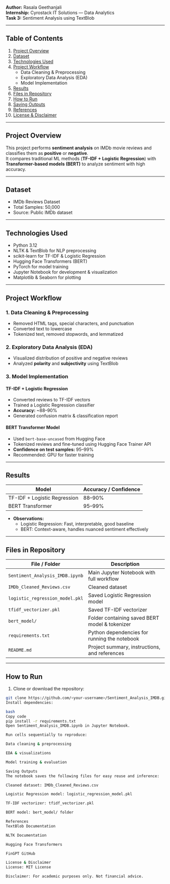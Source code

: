 **Author:** Rasala Geethanjali  
**Internship:** Cyrostack IT Solutions — Data Analytics  
**Task 3:** Sentiment Analysis using TextBlob  

---

## **Table of Contents**
1. [Project Overview](#project-overview)  
2. [Dataset](#dataset)  
3. [Technologies Used](#technologies-used)  
4. [Project Workflow](#project-workflow)  
    - Data Cleaning & Preprocessing  
    - Exploratory Data Analysis (EDA)  
    - Model Implementation  
5. [Results](#results)  
6. [Files in Repository](#files-in-repository)  
7. [How to Run](#how-to-run)  
8. [Saving Outputs](#saving-outputs)  
9. [References](#references)  
10. [License & Disclaimer](#license--disclaimer)  

---

## **Project Overview**
This project performs **sentiment analysis** on IMDb movie reviews and classifies them as **positive** or **negative**.  
It compares traditional ML methods (**TF-IDF + Logistic Regression**) with **Transformer-based models (BERT)** to analyze sentiment with high accuracy.

---

## **Dataset**
- IMDb Reviews Dataset  
- Total Samples: 50,000  
- Source: Public IMDb dataset  

---

## **Technologies Used**
- Python 3.12  
- NLTK & TextBlob for NLP preprocessing  
- scikit-learn for TF-IDF & Logistic Regression  
- Hugging Face Transformers (BERT)  
- PyTorch for model training  
- Jupyter Notebook for development & visualization  
- Matplotlib & Seaborn for plotting  

---

## **Project Workflow**

### **1. Data Cleaning & Preprocessing**
- Removed HTML tags, special characters, and punctuation  
- Converted text to lowercase  
- Tokenized text, removed stopwords, and lemmatized  

### **2. Exploratory Data Analysis (EDA)**
- Visualized distribution of positive and negative reviews  
- Analyzed **polarity** and **subjectivity** using TextBlob  

### **3. Model Implementation**

#### **TF-IDF + Logistic Regression**
- Converted reviews to TF-IDF vectors  
- Trained a Logistic Regression classifier  
- **Accuracy:** ~88–90%  
- Generated confusion matrix & classification report  

#### **BERT Transformer Model**
- Used `bert-base-uncased` from Hugging Face  
- Tokenized reviews and fine-tuned using Hugging Face Trainer API  
- **Confidence on test samples:** 95–99%  
- Recommended: GPU for faster training  

---

## **Results**

| Model | Accuracy / Confidence |
|-------|--------------------|
| TF-IDF + Logistic Regression | 88–90% |
| BERT Transformer | 95–99% |

- **Observations:**  
  - Logistic Regression: Fast, interpretable, good baseline  
  - BERT: Context-aware, handles nuanced sentiment effectively  

---

## **Files in Repository**

| File / Folder | Description |
|---------------|-------------|
| `Sentiment_Analysis_IMDB.ipynb` | Main Jupyter Notebook with full workflow |
| `IMDb_Cleaned_Reviews.csv` | Cleaned dataset |
| `logistic_regression_model.pkl` | Saved Logistic Regression model |
| `tfidf_vectorizer.pkl` | Saved TF-IDF vectorizer |
| `bert_model/` | Folder containing saved BERT model & tokenizer |
| `requirements.txt` | Python dependencies for running the notebook |
| `README.md` | Project summary, instructions, and references |

---

## **How to Run**

1. Clone or download the repository:

```bash
git clone https://github.com/<your-username>/Sentiment_Analysis_IMDB.git
Install dependencies:

bash
Copy code
pip install -r requirements.txt
Open Sentiment_Analysis_IMDB.ipynb in Jupyter Notebook.

Run cells sequentially to reproduce:

Data cleaning & preprocessing

EDA & visualizations

Model training & evaluation

Saving Outputs
The notebook saves the following files for easy reuse and inference:

Cleaned dataset: IMDb_Cleaned_Reviews.csv

Logistic Regression model: logistic_regression_model.pkl

TF-IDF vectorizer: tfidf_vectorizer.pkl

BERT model: bert_model/ folder

References
TextBlob Documentation

NLTK Documentation

Hugging Face Transformers

FinGPT GitHub

License & Disclaimer
License: MIT License

Disclaimer: For academic purposes only. Not financial advice.
